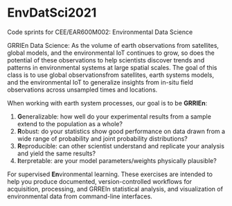 # EnvDatSci2021
Code sprints for CEE/EAR600M002: Environmental Data Science

GRRIEn Data Science: As the volume of earth observations from satellites, global models, and the environmental IoT continues to grow, so does the potential of these observations to help scientists discover trends and patterns in environmental systems at large spatial scales. The goal of this class is to use global observationsfrom satellites, earth systems models, and the environmental IoT to generalize insights from in-situ field observations across unsampled times and locations.

When working with earth system processes, our goal is to be **GRRIEn**:

1) **G**eneralizable: how well do your experimental results from a sample extend to the population as a whole?
2) **R**obust: do your statistics show good performance on data drawn from a wide range of probability and joint probability distributions? 
3) **R**eproducible: can other scientist understand and replicate your analysis and yield the same results?
4) **I**terpretable: are your model parameters/weights physically plausible?

For supervised **En**vironmental learning. These exercises are intended to help you produce documented, version-controlled workflows for acquisition, processing, and GRREIn statistical analysis, and visualization of environmental data from command-line interfaces.
